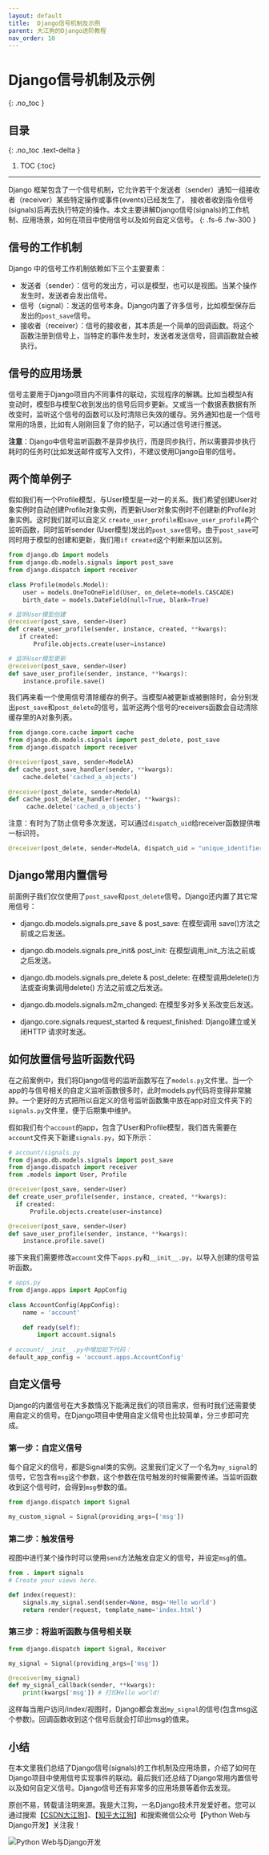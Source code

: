 ```yaml
---
layout: default
title:  Django信号机制及示例
parent: 大江狗的Django进阶教程
nav_order: 10
---
```


# Django信号机制及示例
{: .no_toc }

## 目录
{: .no_toc .text-delta }

1. TOC
{:toc}

---

Django 框架包含了一个信号机制，它允许若干个发送者（sender）通知一组接收者（receiver）某些特定操作或事件(events)已经发生了， 接收者收到指令信号(signals)后再去执行特定的操作。本文主要讲解Django信号(signals)的工作机制、应用场景，如何在项目中使用信号以及如何自定义信号。
{: .fs-6 .fw-300 }

## 信号的工作机制
Django 中的信号工作机制依赖如下三个主要要素：

- 发送者（sender）：信号的发出方，可以是模型，也可以是视图。当某个操作发生时，发送者会发出信号。
- 信号（signal）：发送的信号本身。Django内置了许多信号，比如模型保存后发出的`post_save`信号。
- 接收者（receiver）：信号的接收者，其本质是一个简单的回调函数。将这个函数注册到信号上，当特定的事件发生时，发送者发送信号，回调函数就会被执行。

## 信号的应用场景

信号主要用于Django项目内不同事件的联动，实现程序的解耦。比如当模型A有变动时，模型B与模型C收到发出的信号后同步更新。又或当一个数据表数据有所改变时，监听这个信号的函数可以及时清除已失效的缓存。另外通知也是一个信号常用的场景，比如有人刚刚回复了你的贴子，可以通过信号进行推送。

**注意**：Django中信号监听函数不是异步执行，而是同步执行，所以需要异步执行耗时的任务时(比如发送邮件或写入文件)，不建议使用Django自带的信号。

## 两个简单例子

假如我们有一个Profile模型，与User模型是一对一的关系。我们希望创建User对象实例时自动创建Profile对象实例，而更新User对象实例时不创建新的Profile对象实例。这时我们就可以自定义 `create_user_profile`和`save_user_profile`两个监听函数，同时监听sender (User模型)发出的`post_save`信号。由于`post_save`可同时用于模型的创建和更新，我们用`if created`这个判断来加以区别。

```python
from django.db import models
from django.db.models.signals import post_save
from django.dispatch import receiver
 
class Profile(models.Model):
    user = models.OneToOneField(User, on_delete=models.CASCADE)
    birth_date = models.DateField(null=True, blank=True)

# 监听User模型创建    
@receiver(post_save, sender=User)
def create_user_profile(sender, instance, created, **kwargs):
   if created:
       Profile.objects.create(user=instance)

# 监听User模型更新  
@receiver(post_save, sender=User)
def save_user_profile(sender, instance, **kwargs):
    instance.profile.save()
```

我们再来看一个使用信号清除缓存的例子。当模型A被更新或被删除时，会分别发出`post_save`和`post_delete`的信号，监听这两个信号的receivers函数会自动清除缓存里的A对象列表。

```python
from django.core.cache import cache
from django.db.models.signals import post_delete, post_save
from django.dispatch import receiver

@receiver(post_save, sender=ModelA)
def cache_post_save_handler(sender, **kwargs):
    cache.delete('cached_a_objects')
    
@receiver(post_delete, sender=ModelA)
def cache_post_delete_handler(sender, **kwargs):
     cache.delete('cached_a_objects')
```

注意：有时为了防止信号多次发送，可以通过`dispatch_uid`给receiver函数提供唯一标识符。

```python
@receiver(post_delete, sender=ModelA, dispatch_uid = "unique_identifier")
```

## Django常用内置信号

前面例子我们仅仅使用了`post_save`和`post_delete`信号。Django还内置了其它常用信号：

- django.db.models.signals.pre_save & post_save: 在模型调用 save()方法之前或之后发送。

- django.db.models.signals.pre_init& post_init: 在模型调用_init_方法之前或之后发送。

- django.db.models.signals.pre_delete & post_delete: 在模型调用delete()方法或查询集调用delete() 方法之前或之后发送。

- django.db.models.signals.m2m_changed: 在模型多对多关系改变后发送。

- django.core.signals.request_started & request_finished: Django建立或关闭HTTP 请求时发送。

## 如何放置信号监听函数代码
在之前案例中，我们将Django信号的监听函数写在了`models.py`文件里。当一个app的与信号相关的自定义监听函数很多时，此时models.py代码将变得非常臃肿。一个更好的方式把所以自定义的信号监听函数集中放在app对应文件夹下的`signals.py`文件里，便于后期集中维护。

假如我们有个`account`的app，包含了User和Profile模型，我们首先需要在`account`文件夹下新建`signals.py`，如下所示：


```python
# account/signals.py
from django.db.models.signals import post_save
from django.dispatch import receiver
from .models import User, Profile

@receiver(post_save, sender=User)
def create_user_profile(sender, instance, created, **kwargs):
  if created:
      Profile.objects.create(user=instance)

@receiver(post_save, sender=User)
def save_user_profile(sender, instance, **kwargs):
    instance.profile.save()

```

接下来我们需要修改`account`文件下`apps.py`和`__init__.py`，以导入创建的信号监听函数。

```python
# apps.py
from django.apps import AppConfig
 
class AccountConfig(AppConfig):
    name = 'account'
 
    def ready(self):
        import account.signals
        
# account/__init__.py中增加如下代码：
default_app_config = 'account.apps.AccountConfig'
```

## 自定义信号

Django的内置信号在大多数情况下能满足我们的项目需求，但有时我们还需要使用自定义的信号。在Django项目中使用自定义信号也比较简单，分三步即可完成。

### 第一步：自定义信号

每个自定义的信号，都是Signal类的实例。这里我们定义了一个名为`my_signal`的信号，它包含有`msg`这个参数，这个参数在信号触发的时候需要传递。当监听函数收到这个信号时，会得到`msg`参数的值。

```python
from django.dispatch import Signal

my_custom_signal = Signal(providing_args=['msg'])
```

### 第二步：触发信号

视图中进行某个操作时可以使用`send`方法触发自定义的信号，并设定`msg`的值。

```python
from . import signals
# Create your views here.

def index(request):
    signals.my_signal.send(sender=None, msg='Hello world')
    return render(request, template_name='index.html')
```

### 第三步：将监听函数与信号相关联

```python
from django.dispatch import Signal, Receiver

my_signal = Signal(providing_args=['msg'])

@receiver(my_signal)
def my_signal_callback(sender, **kwargs):
    print(kwargs['msg']) # 打印Hello world!
```

这样每当用户访问/index/视图时，Django都会发出`my_signal`的信号(包含msg这个参数)。回调函数收到这个信号后就会打印出msg的值来。

## 小结

在本文里我们总结了Django信号(signals)的工作机制及应用场景，介绍了如何在Django项目中使用信号实现事件的联动。最后我们还总结了Django常用内置信号以及如何自定义信号。Django信号还有非常多的应用场景等着你去发现。

原创不易，转载请注明来源。我是大江狗，一名Django技术开发爱好者。您可以通过搜索【<a href="https://blog.csdn.net/weixin_42134789">CSDN大江狗</a>】、【<a href="https://www.zhihu.com/people/shi-yun-bo-53">知乎大江狗</a>】和搜索微信公众号【Python Web与Django开发】关注我！

![Python Web与Django开发](../../assets/images/django.png)